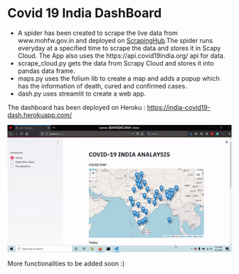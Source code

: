 # Covid 19 India DashBoard
<ul>
<li>A spider has been created to scrape the live data from www.mohfw.gov.in and deployed on <a href = 'https://scrapinghub.com/'>ScrapingHub</a>.The spider runs everyday at a specified time to scrape the data and stores it in Scapy Cloud. The App also uses the https://api.covid19india.org/ api for data.
<li>scrape_cloud.py gets the data from Scrapy Cloud and stores it into pandas data frame.
<li>maps.py uses the folium lib to create a map and adds a popup which has the information of death, cured and confirmed cases.
<li>dash.py uses streamlit to create a web app.
</ul>

The dashboard has been deployed on Heroku : https://india-covid19-dash.herokuapp.com/

![COVID-19 INDIA DASH BOARD](https://github.com/Harsh1347/Covid-19-India-DashBoard/blob/master/covid-dash.gif)

More functionalities to be added soon :)
